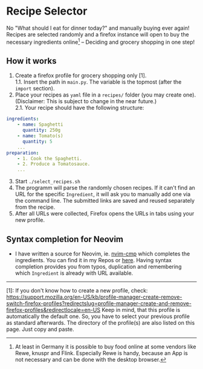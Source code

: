 # Recipe Selector #
No "What should I eat for dinner today?" and manually buying ever again! Recipes are selected randomly and a firefox instance will open to buy the necessary ingredients online[^1] – Deciding and grocery shopping in one step!

## How it works
1. Create a firefox profile for grocery shopping only [1].  
    1.1. Insert the path in `main.py`. The variable is the topmost (after the `import` section). <!-- TODO: Background: By using a distings profile, one can keep cookies and login information. The program also won't interfere with your default browser progile you are using on a daily basis. <20-01-2024> -->
2. Place your recipes as `yaml` file in a `recipes/` folder (you may create one). (Disclaimer: This is subject to change in the near future.)  
    2.1. Your recipe should have the following structure:  
```yaml
ingredients:
    - name: Spaghetti
      quantity: 250g
    - name: Tomato(s)
      quantity: 5
    ...
preparation:
    - 1. Cook the Spaghetti.
    - 2. Produce a Tomatosauce.
    ...
```
3. Start `./select_recipes.sh`
4. The programm will parse the randomly chosen recipes. If it can't find an URL for the specific `Ingredient`, it will ask you to manually add one via the command line. The submitted links are saved and reused separately from the recipe. <!-- TODO: Dadurch muss man bei Änderungen nur an einer Stelle schrauben und nicht in allen Rezepten. Außerdem kann man so schneller Rezepte notieren. <20-01-2024> -->
5. After all URLs were collected, Firefox opens the URLs in tabs using your new profile.

## Syntax completion for Neovim
- I have written a source for Neovim, ie. [nvim-cmp](https://github.com/hrsh7th/nvim-cmp) which completes the ingredients. You can find it in my Repos or [here](https://github.com/PhilippFeO/cmp-csv). Having syntax completion provides you from typos, duplication and remembering which `Ingredient` is already with URL available.

---

[1]: If you don't know how to create a new profile, check: https://support.mozilla.org/en-US/kb/profile-manager-create-remove-switch-firefox-profiles?redirectslug=profile-manager-create-and-remove-firefox-profiles&redirectlocale=en-US Keep in mind, that this profile is automatically the default one. So, you have to select your previous profile as standard afterwards. The directory of the profile(s) are also listed on this page. Just copy and paste.

[^1]: At least in Germany it is possible to buy food online at some vendors like Rewe, knuspr and Flink. Especially Rewe is handy, because an App is not necessary and can be done with the desktop browser.
